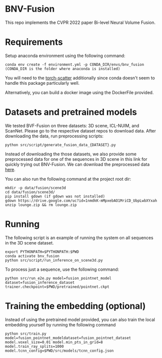 # BNV-Fusion

This repo implements the CVPR 2022 paper Bi-level Neural Volume Fusion.

# Requirements

Setup anaconda environment using the following command:

`
conda env create -f environment.yml -p CONDA_DIR/envs/bnv_fusion (CONDA_DIR is the folder where anaconda is installed)
`

You will need to the [torch-scatter](https://github.com/rusty1s/pytorch_scatter) additionally since conda doesn't seem to handle this package particularly well.


Alternatively, you can build a docker image using the DockerFile provided.


# Datasets and pretrained models
We tested BVF-Fusion on three datasets: 3D scene, ICL-NUIM, and ScanNet. Please go to the respective dataset repos to download data.
After downloading the data, run preprocessing scripts: 
```
python src/script/generate_fusion_data_{DATASET}.py
```

Instead of downloading the those datasets, we also provide some preprocessed data for one of the sequences in 3D scene in this link for quickly trying out BNV-Fusion. We can download the preprocessed data [here](https://drive.google.com/file/d/1nmdkK-mMpxebAO1MriCD_UbpLwbXYxah/view?usp=sharing).

You can also run the following command at the project root dir:
```
mkdir -p data/fusion/scene3d
cd data/fusion/scene3d/
pip install gdown (if gdown was not installed)
gdown https://drive.google.com/uc?id=1nmdkK-mMpxebAO1MriCD_UbpLwbXYxah
unzip lounge.zip && rm lounge.zip
```


# Running
The following script is an example of running the system on all sequences in the 3D scene dataset.
```
export PYTHONPATH=$PYTHONPATH:$PWD
conda activate bnv_fusion
python src/script/run_inference_on_scene3d.py
```

To process just a sequence, use the following command:
```
python src/run_e2e.py model=fusion_pointnet_model dataset=fusion_inference_dataset trainer.checkpoint=$PWD/pretrained/pointnet.ckpt
```

# Training the embedding (optional)
Instead of using the pretrained model provided, you can also train the local embedding yourself by running the following command
```
python src/train.py model=fusion_pointnet_modeldataset=fusion_pointnet_dataset model.voxel_size=0.01 model.min_pts_in_grid=8 model.train_ray_splits=1000 model.tcnn_config=$PWD/src/models/tcnn_config.json
```